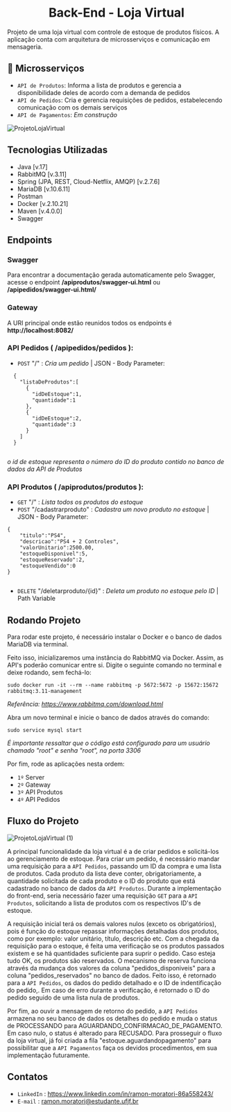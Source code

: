 <h1 align="center">
  Back-End - Loja Virtual
</h1>

<p>
  Projeto de uma loja virtual com controle de estoque de produtos físicos. A aplicação conta com arquitetura de microsserviços e comunicação em mensageria.
</p>

## :hammer: Microsserviços

- `API de Produtos`: Informa a lista de produtos e gerencia a disponibilidade deles de acordo com a demanda de pedidos 
- `API de Pedidos`: Cria e gerencia requisições de pedidos, estabelecendo comunicação com os demais serviços
- `API de Pagamentos`: *Em construção*

![ProjetoLojaVirtual](https://user-images.githubusercontent.com/90486302/211391658-f07ce400-0600-43e5-b473-430307044d1b.jpg)

## Tecnologias Utilizadas

- Java [v.17]
- RabbitMQ [v.3.11]
- Spring (JPA, REST, Cloud-Netflix, AMQP) [v.2.7.6]
- MariaDB [v.10.6.11] 
- Postman
- Docker [v.2.10.21]
- Maven [v.4.0.0]
- Swagger


## Endpoints

### Swagger

Para encontrar a documentação gerada automaticamente pelo Swagger, acesse o endpoint **/apiprodutos/swagger-ui.html** ou **/apipedidos/swagger-ui.html/**

### Gateway

A URI principal onde estão reunidos todos os endpoints é **http://localhost:8082/**

### API Pedidos ( /apipedidos/pedidos ):

- `POST`  "/" : *Cria um pedido* | JSON - Body Parameter:

```
  {
    "listaDeProdutos":[
      {
        "idDeEstoque":1,
        "quantidade":1
      },
      {
        "idDeEstoque":2,
        "quantidade":3
      }
    ]
  }
  
```

*o id de estoque representa o número do ID do produto contido no banco de dados da API de Produtos* 

### API Produtos ( /apiprodutos/produtos ):

- `GET`  "/" : *Lista todos os produtos do estoque*
- `POST` "/cadastrarproduto" : *Cadastra um novo produto no estoque* | JSON - Body Parameter:

```
{
    "titulo":"PS4",
    "descricao":"PS4 + 2 Controles",
    "valorUnitario":2500.00,
    "estoqueDisponivel":5,
    "estoqueReservado":2,
    "estoqueVendido":0
}
  
```

- `DELETE` "/deletarproduto/{id}" : *Deleta um produto no estoque pelo ID* | Path Variable


## Rodando Projeto

Para rodar este projeto, é necessário instalar o Docker e o banco de dados MariaDB via terminal.

Feito isso, inicializaremos uma instância do RabbitMQ via Docker. Assim, as API's poderão comunicar entre si. Digite o seguinte comando no terminal e deixe rodando, sem fechá-lo:
```
sudo docker run -it --rm --name rabbitmq -p 5672:5672 -p 15672:15672 rabbitmq:3.11-management
```
*Referência: https://www.rabbitmq.com/download.html*

Abra um novo terminal e inicie o banco de dados através do comando:
```
sudo service mysql start
```
*É importante ressaltar que o código está configurado para um usuário chamado "root" e senha "root", na porta 3306*

Por fim, rode as aplicações nesta ordem:
- `1º`  Server
- `2º`  Gateway
- `3º`  API Produtos
- `4º`  API Pedidos

## Fluxo do Projeto

![ProjetoLojaVirtual (1)](https://user-images.githubusercontent.com/90486302/211398111-57f6bfd8-b13a-42d0-8ead-b77d2411c7ae.jpg)

A principal funcionalidade da loja virtual é a de criar pedidos e solicitá-los ao gerenciamento de estoque. Para criar um pedido, é necessário mandar uma requisição para a `API Pedidos`, passando um ID da compra e uma lista de produtos. Cada produto da lista deve conter, obrigatoriamente, a quantidade solicitada de cada produto e o ID do produto que está cadastrado no banco de dados da `API Produtos`. Durante a implementação do front-end, seria necessário fazer uma requisição `GET` para a `API Produtos`, solicitando a lista de produtos com os respectivos ID's de estoque. 

A requisição inicial terá os demais valores nulos (exceto os obrigatórios), pois é função do estoque repassar informações detalhadas dos produtos, como por exemplo: valor unitário, título, descrição etc. Com a chegada da requisição para o estoque, é feita uma verificação se os produtos passados existem e se há quantidades suficiente para suprir o pedido. Caso esteja tudo OK, os produtos são reservados. O mecanismo de reserva funciona através da mudança dos valores da coluna "pedidos_disponiveis" para a coluna "pedidos_reservados" no banco de dados. Feito isso, é retornado para a `API Pedidos`, os dados do pedido detalhado e o ID de indentificação do pedido,. Em caso de erro durante a verificação, é retornado o ID do pedido seguido de uma lista nula de produtos.

Por fim, ao ouvir a mensagem de retorno do pedido, a `API Pedidos` armazena no seu banco de dados os detalhes do pedido e muda o status de PROCESSANDO para AGUARDANDO_CONFIRMACAO_DE_PAGAMENTO. Em caso nulo, o status é alterado para RECUSADO. Para prosseguir o fluxo da loja virtual, já foi criada a fila "estoque.aguardandopagamento" para possibilitar que a `API Pagamentos` faça os devidos procedimentos, em sua implementação futuramente.

## Contatos

- `LinkedIn` : https://www.linkedin.com/in/ramon-moratori-86a558243/
- `E-mail` : ramon.moratori@estudante.ufjf.br

